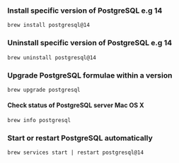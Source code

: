 ### Install specific version of PostgreSQL e.g 14
```
brew install postgresql@14
```

### Uninstall specific version of PostgreSQL e.g 14
```
brew uninstall postgresql@14
```

### Upgrade PostgreSQL formulae within a version 
```
brew upgrade postgresql
```

#### Check status of PostgreSQL server Mac OS X
```
brew info postgresql
```

### Start or restart PostgreSQL automatically
```
brew services start | restart postgresql@14
```

